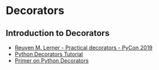 # Decorators

## Introduction to Decorators
- [Reuven M. Lerner - Practical decorators - PyCon 2019](https://www.youtube.com/watch?v=MjHpMCIvwsY)
- [Python Decorators Tutorial](https://www.datacamp.com/tutorial/decorators-python)
- [Primer on Python Decorators](https://realpython.com/primer-on-python-decorators/)
